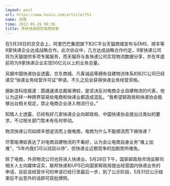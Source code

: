 ```yaml
---
layout: post
url: https://www.huxiu.com/article/751
name: 虎嗅
time: 2012-05-29 08:36
title: 传统快递抱怨电商抢食
---
```

在5月28日的京交会上，阿里巴巴集团旗下B2C平台天猫商城宣布与EMS、顺丰等9家快递企业达成战略合作。此次协议中，几方达成战略合作约定，9家快递公司将为天猫提供多项专属服务，而天猫将与各快递公司实现物流数据分享，并在年底前将为9家快递企业实现50亿元以上的业务总量。

另据中国快递协会透露，京东商城、凡客诚品等拥有自建物流体系的B2C公司已经递交“快递业务经营许可证”申请，不久之后会获得快递业务经营资格。

据新浪科技报道：圆通速递总裁喻渭蛟，是坚决反对电商企业自建物流的代表，他认为这样一种跨界容易给电商和快递业都造成混乱。“我希望邮政局和快递协会能够出台相关规定，禁止电商企业进入物流行业。”

知情人士透露，已经有好几家快递企业向邮政局、中国快递协会提出过类似的要求，不过相关部门暂未有任何举动。

物流快递公司如顺丰想逆流而上做电商，电商为什么不能顺流而下做快递？

尽管喻渭蛟表达了对电商自建物流的不看好，认为会让电商自身业务“难上加难”，“5年内我们可以拭目以待”，但快递业近期竞争的加剧势所难免。

除了电商，外资物流公司也将进入快递业。5月28日下午，国家邮政局市场监察司相关人士向媒体证实，联邦快递和UPS已向国家邮政局提出经营国内快递业务的申请，目前该经营许可的申请已经行至最后一步，到了公示阶段，5月31日公示结束后不出意外的话即可获批牌照。

